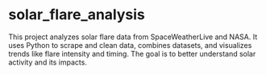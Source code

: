 # solar_flare_analysis
This project analyzes solar flare data from SpaceWeatherLive and NASA. It uses Python to scrape and clean data, combines datasets, and visualizes trends like flare intensity and timing. The goal is to better understand solar activity and its impacts.
